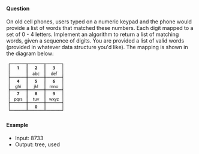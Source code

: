 #### Question

On old cell phones, users typed on a numeric keypad and the phone would provide a list of words that matched these numbers. Each digit mapped to a set of 0 - 4 letters. Implement an algorithm to return a list of matching words, given a sequence of digits. You are provided a list of valid words (provided in whatever data structure you'd like). The mapping is shown in the diagram below:

![T9](images/T9.png)

#### Example

- Input: 8733
- Output: tree, used
